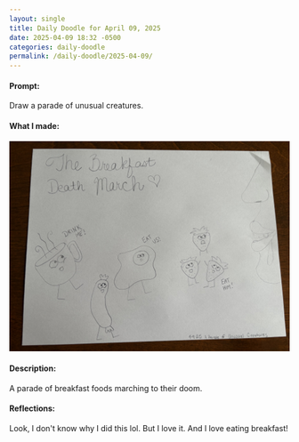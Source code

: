 ```yaml
---
layout: single
title: Daily Doodle for April 09, 2025
date: 2025-04-09 18:32 -0500
categories: daily-doodle
permalink: /daily-doodle/2025-04-09/
---
```

#### Prompt: 
Draw a parade of unusual creatures.

#### What I made:
<a href="/assets/images/doodles/doodle-2025-04-09-IMG_2021.HEIC.jpg" target="_blank" class="daily-doodle-link">
  <img src="/assets/images/doodles/doodle-2025-04-09-IMG_2021.HEIC.jpg" alt="Daily Doodle for April 09, 2025" class="daily-doodle-image">
</a>

#### Description:
A parade of breakfast foods marching to their doom.

#### Reflections: 
Look, I don't know why I did this lol. But I love it. And I love eating breakfast!
